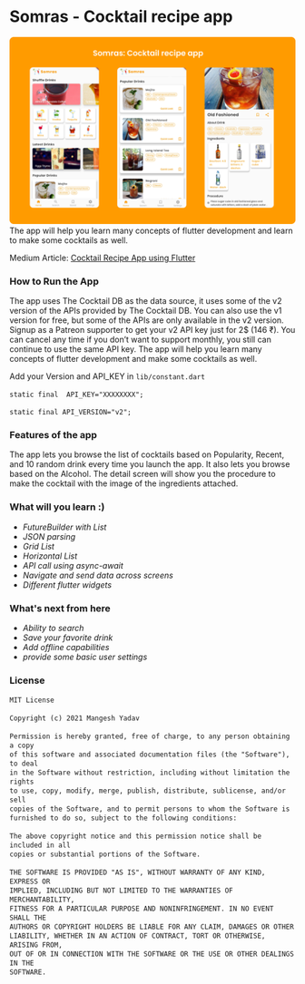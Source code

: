 # Somras - Cocktail recipe app


![somras](https://github.com/yadavmangesh/somras-cocktail-app/blob/master/Frame%203.png)
The app will help you learn many concepts of flutter development and learn to make some cocktails as well.

Medium Article: [Cocktail Recipe App using Flutter](https://mangeshyadav786.medium.com/cocktail-recipe-app-using-flutter-813515e2f112)



### How to Run the App

The app uses The Cocktail DB as the data source, it uses some of the v2 version of the APIs provided by The Cocktail DB. You can also use the v1 version for free, but some of the APIs are only available in the v2 version. Signup as a Patreon supporter to get your v2 API key just for 2$ (146 ₹). You can cancel any time if you don’t want to support monthly, you still can continue to use the same API key.
The app will help you learn many concepts of flutter development and make some cocktails as well.

Add your Version and API_KEY in `lib/constant.dart`

 `static final  API_KEY="XXXXXXXX";`
 
 `static final API_VERSION="v2";`


### Features of the app

The app lets you browse the list of cocktails based on Popularity, Recent, and 10 random drink every time you launch the app. It also lets you browse based on the Alcohol.
The detail screen will show you the procedure to make the cocktail with the image of the ingredients attached.

### What will you learn :)
   * *FutureBuilder with List* 
   * *JSON parsing*
   * *Grid List*
*    *Horizontal List*
* *API call using async-await*
* *Navigate and send data across screens*
* *Different flutter widgets*

### What's next from here 
* *Ability to search*
* *Save your favorite drink*
* *Add offline capabilities*
* *provide some basic user settings*

### License

    MIT License

    Copyright (c) 2021 Mangesh Yadav

    Permission is hereby granted, free of charge, to any person obtaining a copy
    of this software and associated documentation files (the "Software"), to deal
    in the Software without restriction, including without limitation the rights
    to use, copy, modify, merge, publish, distribute, sublicense, and/or sell
    copies of the Software, and to permit persons to whom the Software is
    furnished to do so, subject to the following conditions:

    The above copyright notice and this permission notice shall be included in all
    copies or substantial portions of the Software.

    THE SOFTWARE IS PROVIDED "AS IS", WITHOUT WARRANTY OF ANY KIND, EXPRESS OR
    IMPLIED, INCLUDING BUT NOT LIMITED TO THE WARRANTIES OF MERCHANTABILITY,
    FITNESS FOR A PARTICULAR PURPOSE AND NONINFRINGEMENT. IN NO EVENT SHALL THE
    AUTHORS OR COPYRIGHT HOLDERS BE LIABLE FOR ANY CLAIM, DAMAGES OR OTHER
    LIABILITY, WHETHER IN AN ACTION OF CONTRACT, TORT OR OTHERWISE, ARISING FROM,
    OUT OF OR IN CONNECTION WITH THE SOFTWARE OR THE USE OR OTHER DEALINGS IN THE
    SOFTWARE.

